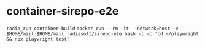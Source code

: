 # container-sirepo-e2e
`radia_run container-build`
```docker run --rm -it --network=host -v $HOME/mail:$HOME/mail radiasoft/sirepo-e2e bash -l -c 'cd ~/playwright && npx playwright test'```
